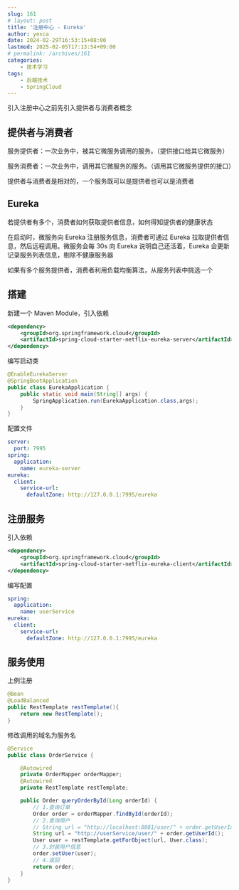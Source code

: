 ```yaml
---
slug: 161
# layout: post
title: '注册中心 - Eureka'
author: yexca
date: 2024-02-29T16:53:15+08:00
lastmod: 2025-02-05T17:13:54+09:00
# permalink: /archives/161
categories:
    - 技术学习
tags:
    - 后端技术
    - SpringCloud
--- 
```


引入注册中心之前先引入提供者与消费者概念

## 提供者与消费者

服务提供者：一次业务中，被其它微服务调用的服务。（提供接口给其它微服务）

服务消费者：一次业务中，调用其它微服务的服务。（调用其它微服务提供的接口）

提供者与消费者是相对的，一个服务既可以是提供者也可以是消费者

## Eureka

若提供者有多个，消费者如何获取提供者信息，如何得知提供者的健康状态

在启动时，微服务向 Eureka 注册服务信息，消费者可通过 Eureka 拉取提供者信息，然后远程调用。微服务会每 30s 向 Eureka 说明自己还活着，Eureka 会更新记录服务列表信息，剔除不健康服务器

如果有多个服务提供者，消费者利用负载均衡算法，从服务列表中挑选一个

## 搭建

新建一个 Maven Module，引入依赖

```xml
<dependency>
    <groupId>org.springframework.cloud</groupId>
    <artifactId>spring-cloud-starter-netflix-eureka-server</artifactId>
</dependency>
```

编写启动类

```java
@EnableEurekaServer
@SpringBootApplication
public class EurekaApplication {
    public static void main(String[] args) {
        SpringApplication.run(EurekaApplication.class,args);
    }
}
```

配置文件

```yml
server:
  port: 7995
spring:
  application:
    name: eureka-server
eureka:
  client:
    service-url:
      defaultZone: http://127.0.0.1:7995/eureka
```

## 注册服务

引入依赖

```xml
<dependency>
    <groupId>org.springframework.cloud</groupId>
    <artifactId>spring-cloud-starter-netflix-eureka-client</artifactId>
</dependency>
```

编写配置

```yml
spring:
  application:
    name: userService
eureka:
  client:
    service-url:
      defaultZone: http://127.0.0.1:7995/eureka
```

## 服务使用

上例注册

```java
@Bean
@LoadBalanced
public RestTemplate restTemplate(){
    return new RestTemplate();
}
```

修改调用的域名为服务名

```java
@Service
public class OrderService {

    @Autowired
    private OrderMapper orderMapper;
    @Autowired
    private RestTemplate restTemplate;

    public Order queryOrderById(Long orderId) {
        // 1.查询订单
        Order order = orderMapper.findById(orderId);
        // 2.查询用户
        // String url = "http://localhost:8081/user/" + order.getUserId();
        String url = "http://userService/user/" + order.getUserId();
        User user = restTemplate.getForObject(url, User.class);
        // 3.封装用户信息
        order.setUser(user);
        // 4.返回
        return order;
    }
}
```
